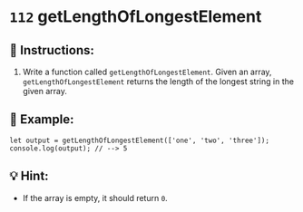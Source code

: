 # `112` getLengthOfLongestElement

## 📝 Instructions:

1. Write a function called `getLengthOfLongestElement`. Given an array, `getLengthOfLongestElement` returns the length of the longest string in the given array.

## 📎 Example:

```Js
let output = getLengthOfLongestElement(['one', 'two', 'three']);
console.log(output); // --> 5
```

## 💡 Hint:

+ If the array is empty, it should return `0`.
